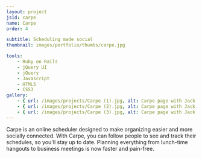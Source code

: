 ```yaml
---
layout: project
jsId: carpe
name: Carpe
order: 4

subtitle: Scheduling made social
thumbnail: images/portfolio/thumbs/carpe.jpg

tools:
    - Ruby on Rails
    - jQuery UI
    - jQuery
    - Javascript
    - HTML5
    - CSS3
gallery:
    - { url: /images/projects/Carpe (1).jpg, alt: Carpe page with Jack Altman's schedule }
    - { url: /images/projects/Carpe (2).jpg, alt: Carpe page with Jack Altman's followers }
    - { url: /images/projects/Carpe (3).jpg, alt: Carpe page with Jack Altman's activity }
---
```


Carpe is an online scheduler designed to make organizing easier and more
socially connected. With Carpe, you can follow people to see and track their
schedules, so you'll stay up to date. Planning everything from lunch-time
hangouts to business meetings is now faster and pain-free.
